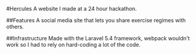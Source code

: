 #Hercules
A website I made at a 24 hour hackathon.

##Features
A social media site that lets you share exercise regimes with others.

##Infrastructure
Made with the Laravel 5.4 framework, webpack wouldn't work so I had to rely on hard-coding a lot of the code.
